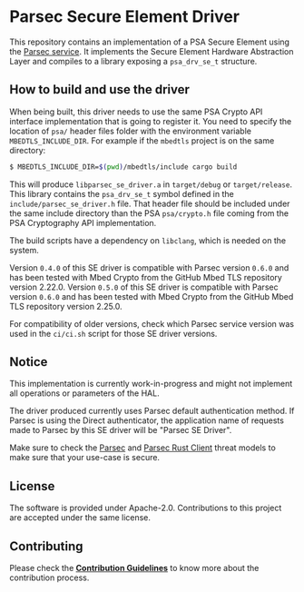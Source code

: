 <!--
  -- Copyright 2020 Contributors to the Parsec project. 
  -- SPDX-License-Identifier: Apache-2.0
--->
# Parsec Secure Element Driver

This repository contains an implementation of a PSA Secure Element using the [Parsec service](https://github.com/parallaxsecond/parsec).
It implements the Secure Element Hardware Abstraction Layer and compiles to a library exposing
a `psa_drv_se_t` structure.

## How to build and use the driver

When being built, this driver needs to use the same PSA Crypto API interface
implementation that is going to register it.  You need to specify the location
of `psa/` header files folder with the environment variable
`MBEDTLS_INCLUDE_DIR`. For example if the `mbedtls` project is on the same
directory:

```bash
$ MBEDTLS_INCLUDE_DIR=$(pwd)/mbedtls/include cargo build
```

This will produce `libparsec_se_driver.a` in
`target/debug` or `target/release`.  This library contains the `psa_drv_se_t`
symbol defined in the `include/parsec_se_driver.h` file.  That header file
should be included under the same include directory than the PSA `psa/crypto.h`
file coming from the PSA Cryptography API implementation.

The build scripts have a dependency on `libclang`, which is needed on the
system.

Version `0.4.0` of this SE driver is compatible with Parsec version `0.6.0` and has
been tested with Mbed Crypto from the GitHub Mbed TLS repository version 2.22.0.
Version `0.5.0` of this SE driver is compatible with Parsec version `0.6.0` and has
been tested with Mbed Crypto from the GitHub Mbed TLS repository version 2.25.0.

For compatibility of older versions, check which Parsec service version was used in the `ci/ci.sh`
script for those SE driver versions.

## Notice

This implementation is currently work-in-progress and might not implement all operations or
parameters of the HAL.

The driver produced currently uses Parsec default authentication method.
If Parsec is using the Direct authenticator, the
application name of requests made to Parsec by this SE driver will be "Parsec
SE Driver".

Make sure to check the
[Parsec](https://parallaxsecond.github.io/parsec-book/threat_model/threat_model.html)
and [Parsec Rust
Client](https://parallaxsecond.github.io/parsec-book/threat_model/rust_client_threat_model.html)
threat models to make sure that your use-case is secure.

## License

The software is provided under Apache-2.0. Contributions to this project are accepted under the same license.

## Contributing

Please check the [**Contribution Guidelines**](https://parallaxsecond.github.io/parsec-book/contributing.html)
to know more about the contribution process.
